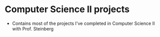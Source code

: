 # Computer Science II projects
- Contains most of the projects I've completed in Computer Science II with Prof. Steinberg
